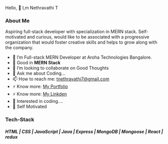 Hello, 👋 I,m Nethravathi T

### About Me
Aspiring full-stack developer with specialization in MERN stack. Self-motivated and curious, would like to be associated with a progressive organization that would foster creative skills and helps to grow along with the company.

- 🌱 I’m Full-stack MERN Developer at Aroha Technologies Bangalore.
- 🔭 Good in **MERN Stack**
- 👯 I’m looking to collaborate on Good Thoughts
- 💬 Ask me about Coding...
- 📫 How to reach me: tnethravathi7@gmail.com
- ⚡ Know more: [My Portfolio](https://nethra-nethravathi1997.vercel.app/)
- ⚡ Know more: [My Linkden](https://www.linkedin.com/in/nethravathit/)
- 👯 Interested in coding....
- 👯 Self Motivated

### Tech-Stack

##### HTML | CSS | JavaScript | Java | Express | MongoDB | Mongoose | React | redux

